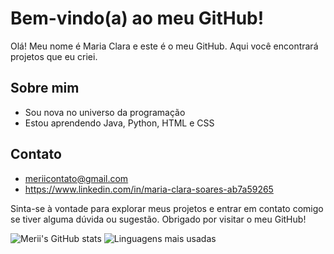 # Bem-vindo(a) ao meu GitHub!

Olá! Meu nome é Maria Clara e este é o meu GitHub. Aqui você encontrará projetos que eu criei.

## Sobre mim

- Sou nova no universo da programação
- Estou aprendendo Java, Python, HTML e CSS

## Contato

- meriicontato@gmail.com
- https://www.linkedin.com/in/maria-clara-soares-ab7a59265

Sinta-se à vontade para explorar meus projetos e entrar em contato comigo se tiver alguma dúvida ou sugestão. Obrigado por visitar o meu GitHub!

![Merii's GitHub stats](https://github-readme-stats.vercel.app/api?username=meriicodes&theme=aura_dark&show_icons=true)
![Linguagens mais usadas](https://github-readme-stats.vercel.app/api?username=meriicodes&show_icons=true&theme=aura_dark)
